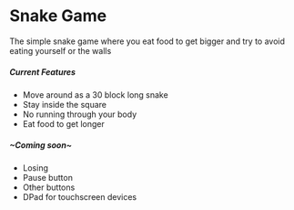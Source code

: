 Snake Game
==========
The simple snake game where you eat food to get bigger and try to avoid eating yourself or the walls

##### Current Features
* Move around as a 30 block long snake
* Stay inside the square
* No running through your body
* Eat food to get longer

##### ~Coming soon~
* Losing
* Pause button
* Other buttons
* DPad for touchscreen devices
